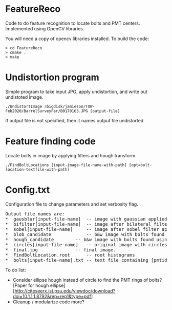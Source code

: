 # FeatureReco

Code to do feature recognition to locate bolts and PMT centers.  Implemented using OpenCV libraries.

You will need a copy of opencv libraries installed.  To build the code:

```
> cd FeatureReco
> cmake .
> make
```

# Undistortion program

Simple program to take input JPG, apply undistortion, and write out undistoted image.

```
./UndistortImage /bigdisk/jamieson/TOW-Feb2020/BarrelSurveyFar/B0170163.JPG [output-file]
```

If output file is not specified, then it names output file undistorted<input-file-name>

# Feature finding code

Locate bolts in image by applying filters and hough transform.

```
./FindBoltLocations [input-image-file-name-with-path] [opt=bolt-location-textfile-with-path]
```

# Config.txt
Configuration file to change parameters and set verbosity flag.

<pre>
Output file names are: 
*  gausblur[input-file-name]  -- image with gaussian applied (if enabled) 
*  bifilter[input-file-name]  -- image after bilateral filter applied (if enabled)
*  sobel[input-file-name]     -- image after sobel filter applied (this is input to Hough)
*  blob_candidate             -- b&w image with bolts found using blob detection represented as white and rest black.
*  hough_candidate 	      -- b&w image with bolts found using hough transform represented as white and rest black.
*  circles[input-file-name]   -- original image with circles found by hough added
*  final.jpg 		      -- final image.
*  FindBoltLocation.root      -- root histograms
*  bolts[input-file-name].txt -- text file containing [pmtid(-1 for now) pmtx pmty pmtr boltid boltx bolty] 
</pre>

To do list:
* Consider ellipse hough instead of circle to find the PMT rings of bolts?
[Paper for hough ellipse][http://citeseerx.ist.psu.edu/viewdoc/download?doi=10.1.1.1.8792&rep=rep1&type=pdf]
* Cleanup / modularize code more?




